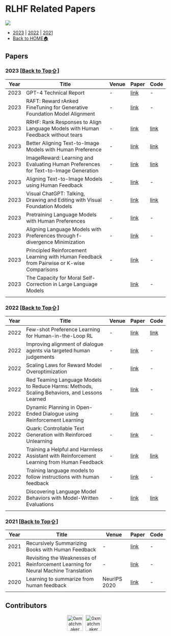 # RLHF Related Papers

<img src="https://img.shields.io/badge/%F0%9F%A5%B3-Welcome-brightgreen">

-  [2023](#2023-back-to-top⇪) | [2022](#2022-back-to-top⇪) | [2021](#2021-back-to-top⇪) 
-  [Back to HOME🏠](../README.md)

## Papers

### 2023 [[Back to Top⇪](#RLHF-Related-Papers)]

| Year | Title                                                        | Venue | Paper                                    | Code                                            |
| ---- | ------------------------------------------------------------ | ----- | ---------------------------------------- | ----------------------------------------------- |
| 2023 | GPT-4 Technical Report                                       | -     | [link](https://arxiv.org/abs/2303.08774) | -                                               |
| 2023 | RAFT: Reward rAnked FineTuning for Generative Foundation Model Alignment | -     | [link](https://arxiv.org/abs/2304.06767) | -                                               |
| 2023 | RRHF: Rank Responses to Align Language Models with Human Feedback without tears | -     | [link](https://arxiv.org/abs/2304.05302) | [link](https://github.com/GanjinZero/RRHF)      |
| 2023 | Better Aligning Text-to-Image Models with Human Preference   | -     | [link](https://arxiv.org/abs/2303.14420) | [link](https://tgxs002.github.io/align_sd_web/) |
| 2023 | ImageReward: Learning and Evaluating Human Preferences for Text-to-Image Generation | -     | [link](https://arxiv.org/abs/2304.05977) | [link](https://github.com/THUDM/ImageReward)    |
| 2023 | Aligning Text-to-Image Models using Human Feedback           | -     | [link](https://arxiv.org/abs/2302.12192) | -                                               |
| 2023 | Visual ChatGPT: Talking, Drawing and Editing with Visual Foundation Models | -     | [link](https://arxiv.org/abs/2303.04671) | [link](https://github.com/microsoft/TaskMatrix) |
| 2023 | Pretraining Language Models with Human Preferences           | -     | [link](https://arxiv.org/abs/2302.08582) | -                                               |
| 2023 | Aligning Language Models with Preferences through f-divergence Minimization | -     | [link](https://arxiv.org/abs/2302.08215) | -                                               |
| 2023 | Principled Reinforcement Learning with Human Feedback from Pairwise or K-wise Comparisons | -     | [link](https://arxiv.org/abs/2301.11270) | -                                               |
| 2023 | The Capacity for Moral Self-Correction in Large Language Models |       | [link](https://arxiv.org/abs/2302.07459) | -                                               |
|      |                                                              |       |                                          |                                                 |

### 2022 [[Back to Top⇪](#RLHF-Related-Papers)]

| Year | Title                                                        | Venue | Paper                                    | Code                                                         |
| ---- | ------------------------------------------------------------ | ----- | ---------------------------------------- | ------------------------------------------------------------ |
| 2022 | Few-shot Preference Learning for Human-in-the-Loop RL        | -     | [link](https://arxiv.org/abs/2212.03363) | [link](https://sites.google.com/view/few-shot-preference-rl/home) |
| 2022 | Improving alignment of dialogue agents via targeted human judgements | -     | [link](https://arxiv.org/abs/2209.14375) | -                                                            |
| 2022 | Scaling Laws for Reward Model Overoptimization               | -     | [link](https://arxiv.org/abs/2210.10760) | -                                                            |
| 2022 | Red Teaming Language Models to Reduce Harms: Methods, Scaling Behaviors, and Lessons Learned | -     | [link](https://arxiv.org/abs/2209.07858) | -                                                            |
| 2022 | Dynamic Planning in Open-Ended Dialogue using Reinforcement Learning | -     | [link](https://arxiv.org/abs/2208.02294) | -                                                            |
| 2022 | Quark: Controllable Text Generation with Reinforced Unlearning | -     | [link](https://arxiv.org/abs/2205.13636) | -                                                            |
| 2022 | Training a Helpful and Harmless Assistant with Reinforcement Learning from Human Feedback | -     | [link](https://arxiv.org/abs/2204.05862) | [link](https://github.com/anthropics/hh-rlhf)                |
| 2022 | Training language models to follow instructions with human feedback | -     | [link](https://arxiv.org/abs/2203.02155) | -                                                            |
| 2022 | Discovering Language Model Behaviors with Model-Written Evaluations | -     | [link](https://arxiv.org/abs/2212.09251) | [link](https://github.com/anthropics/evals)                  |
|      |                                                              |       |                                          |                                                              |
### 2021 [[Back to Top⇪](#RLHF-Related-Papers)]

| Year | Title                                                        | Venue        | Paper                                     | Code |
| ---- | ------------------------------------------------------------ | ------------ | ----------------------------------------- | ---- |
| 2021 | Recursively Summarizing Books with Human Feedback            | -            | [link]( https://arxiv.org/abs/2109.10862) | -    |
| 2021 | Revisiting the Weaknesses of Reinforcement Learning for Neural Machine Translation | -            | [link](https://arxiv.org/abs/2106.08942)  | -    |
| 2020 | Learning to summarize from human feedback                    | NeurIPS 2020 | [link](https://arxiv.org/abs/2009.01325)  | -    |
|      |                                                              |              |                                           |      |

## Contributors

<p align="center"><a href="https://github.com/LeeRoc-China"><img src="https://avatars.githubusercontent.com/u/59104898?s=400&u=c225a082a6a410e3d7c84ca29a07d723d7308dca&v=4" width="50px" alt="0xmatchmaker" /></a>&nbsp;&nbsp;<a href="https://github.com/yangqqq-yq"><img src="https://avatars.githubusercontent.com/u/64053857?v=4" width="50px" alt="0xmatchmaker" /></a>&nbsp;&nbsp;</p>
